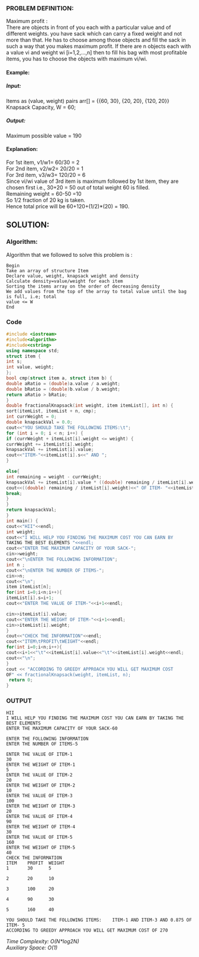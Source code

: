 ### PROBLEM DEFINITION:
Maximum profit :
<br>
 There are objects in front of you each with a particular value and of different weights. you have sack which can carry
a fixed weight and not more than that. He has to choose among those objects and fill
the sack in such a way that you makes maximum profit.
If there are n objects each with a value vi and weight wi [i=1,2,...,n] then to fill his bag
with most profitable items, you has to choose the objects with maximum vi/wi.
<br>
#### Example:
##### Input:
Items as (value, weight) pairs
arr[] = {{60, 30}, {20, 20}, {120, 20}}
Knapsack Capacity, W = 60;
##### Output:
Maximum possible value = 190
#### Explanation:
For 1st item, v1/w1= 60/30 = 2<br>
For 2nd item, v2/w2= 20/20 = 1<br>
For 3rd item, v3/w3= 120/20 = 6<br>
Since vi/wi value of 3rd item is maximum followed by 1st item, they are chosen first i.e., 30+20 = 50 out of total weight 60 is filled.<br>
Remaining weight = 60-50 =10<br>
So 1/2 fraction of 20 kg is taken.<br>
Hence total price will be 60+120+(1/2)*(20) = 190.
<br>
## SOLUTION: 
### Algorithm:
Algorithm that we followed to solve this problem is :
```
Begin
Take an array of structure Item
Declare value, weight, knapsack weight and density
Calculate density=value/weight for each item
Sorting the items array on the order of decreasing density
We add values from the top of the array to total value until the bag is full, i.e; total
value <= W
End
```
### Code
``` C++
#include <iostream>
#include<algorithm>
#include<cstring>
using namespace std;
struct item {
int s;
int value, weight;
};
bool cmp(struct item a, struct item b) {
double aRatio = (double)a.value / a.weight;
double bRatio = (double)b.value / b.weight;
return aRatio > bRatio;
}
double fractionalKnapsack(int weight, item itemList[], int n) {
sort(itemList, itemList + n, cmp);
int currWeight = 0;
double knapsackVal = 0.0;
cout<<"YOU SHOULD TAKE THE FOLLOWING ITEMS:\t";
for (int i = 0; i < n; i++) {
if (currWeight + itemList[i].weight <= weight) {
currWeight += itemList[i].weight;
knapsackVal += itemList[i].value;
cout<<"ITEM-"<<itemList[i].s<<" AND ";
}

else{
int remaining = weight - currWeight;
knapsackVal += itemList[i].value * ((double) remaining / itemList[i].weight);
cout<<((double) remaining / itemList[i].weight)<<" OF ITEM- "<<itemList[i].s<<endl;
break;
}
}
return knapsackVal;
}
int main() {
cout<<"HII"<<endl;
int weight;
cout<<"I WILL HELP YOU FINDING THE MAXIMUM COST YOU CAN EARN BY
TAKING THE BEST ELEMENTS "<<endl;
cout<<"ENTER THE MAXIMUM CAPACITY OF YOUR SACK-";
cin>>weight;
cout<<"\nENTER THE FOLLOWING INFORMATION";
int n ;
cout<<"\nENTER THE NUMBER OF ITEMS-";
cin>>n;
cout<<"\n";
item itemList[n];
for(int i=0;i<n;i++){
itemList[i].s=i+1;
cout<<"ENTER THE VALUE OF ITEM-"<<i+1<<endl;

cin>>itemList[i].value;
cout<<"ENTER THE WEIGHT OF ITEM-"<<i+1<<endl;
cin>>itemList[i].weight;
}
cout<<"CHECK THE INFORMATION"<<endl;
cout<<"ITEM\tPROFIT\tWEIGHT"<<endl;
for(int i=0;i<n;i++){
cout<<i+1<<"\t"<<itemList[i].value<<"\t"<<itemList[i].weight<<endl;
cout<<"\n";
}
cout << "ACCORDING TO GREEDY APPROACH YOU WILL GET MAXIMUM COST
OF" << fractionalKnapsack(weight, itemList, n);
 return 0;
}
```
### OUTPUT
```
HII
I WILL HELP YOU FINDING THE MAXIMUM COST YOU CAN EARN BY TAKING THE BEST ELEMENTS
ENTER THE MAXIMUM CAPACITY OF YOUR SACK-60

ENTER THE FOLLOWING INFORMATION
ENTER THE NUMBER OF ITEMS-5

ENTER THE VALUE OF ITEM-1
30
ENTER THE WEIGHT OF ITEM-1
5
ENTER THE VALUE OF ITEM-2
20
ENTER THE WEIGHT OF ITEM-2
10
ENTER THE VALUE OF ITEM-3
100
ENTER THE WEIGHT OF ITEM-3
20
ENTER THE VALUE OF ITEM-4
90
ENTER THE WEIGHT OF ITEM-4
30
ENTER THE VALUE OF ITEM-5
160
ENTER THE WEIGHT OF ITEM-5
40
CHECK THE INFORMATION
ITEM    PROFIT  WEIGHT
1       30      5

2       20      10

3       100     20

4       90      30

5       160     40

YOU SHOULD TAKE THE FOLLOWING ITEMS:    ITEM-1 AND ITEM-3 AND 0.875 OF ITEM- 5
ACCORDING TO GREEDY APPROACH YOU WILL GET MAXIMUM COST OF 270
```
<i>Time Complexity: O(N*log2N)<br>
<i>Auxiliary Space: O(1)

